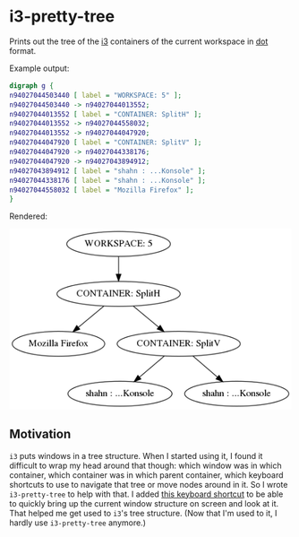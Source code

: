 # i3-pretty-tree

Prints out the tree of the [i3](https://i3wm.org/) containers of the current workspace in [dot](https://www.graphviz.org/) format.

Example output:

```dot
digraph g {
n94027044503440 [ label = "WORKSPACE: 5" ];
n94027044503440 -> n94027044013552;
n94027044013552 [ label = "CONTAINER: SplitH" ];
n94027044013552 -> n94027044558032;
n94027044013552 -> n94027044047920;
n94027044047920 [ label = "CONTAINER: SplitV" ];
n94027044047920 -> n94027044338176;
n94027044047920 -> n94027043894912;
n94027043894912 [ label = "shahn : ...Konsole" ];
n94027044338176 [ label = "shahn : ...Konsole" ];
n94027044558032 [ label = "Mozilla Firefox" ];
}
```

Rendered:

![dot graph](example.png)

## Motivation

`i3` puts windows in a tree structure.
When I started using it, I found it difficult to wrap my head around
that though:
which window was in which container,
which container was in which parent container,
which keyboard shortcuts to use to navigate that tree
or move nodes around in it.
So I wrote `i3-pretty-tree` to help with that.
I added [this keyboard shortcut](https://github.com/soenkehahn/dotfiles/blob/c11e56cfe3b4c1cace8320540aea1e9c0c96e576/.config/i3/config#L61) to be able to quickly bring up the current window structure on screen and look at it.
That helped me get used to `i3`'s tree structure.
(Now that I'm used to it, I hardly use `i3-pretty-tree` anymore.)
